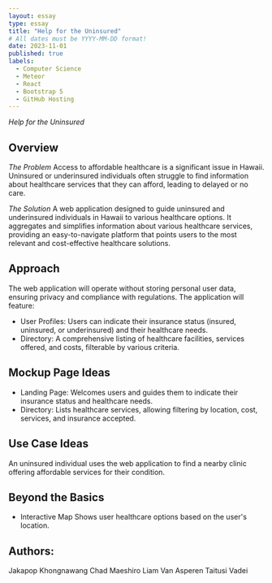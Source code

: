 ```yaml
---
layout: essay
type: essay
title: "Help for the Uninsured"
# All dates must be YYYY-MM-DD format!
date: 2023-11-01
published: true
labels:
  - Computer Science
  - Meteor
  - React
  - Bootstrap 5
  - GitHub Hosting
---
```












*Help for the Uninsured*
## Overview

*The Problem*
Access to affordable healthcare is a significant issue in Hawaii. Uninsured or underinsured individuals often struggle to find information about healthcare services that they can afford, leading to delayed or no care.

*The Solution*
A web application designed to guide uninsured and underinsured individuals in Hawaii to various healthcare options. It aggregates and simplifies information about various healthcare services, providing an easy-to-navigate platform that points users to the most relevant and cost-effective healthcare solutions.

## Approach
The web application will operate without storing personal user data, ensuring privacy and compliance with regulations. The application will feature:
- User Profiles: 
Users can indicate their insurance status (insured, uninsured, or underinsured) and their healthcare needs.
- Directory: 
A comprehensive listing of healthcare facilities, services offered, and costs, filterable by various criteria.


## Mockup Page Ideas
- Landing Page: Welcomes users and guides them to indicate their insurance status and healthcare needs.
- Directory: Lists healthcare services, allowing filtering by location, cost, services, and insurance accepted.


## Use Case Ideas
An uninsured individual uses the web application to find a nearby clinic offering affordable services for their condition.

## Beyond the Basics
- Interactive Map 
Shows user healthcare options based on the user's location.


## Authors:
Jakapop Khongnawang
Chad Maeshiro
Liam Van Asperen
Taitusi Vadei

